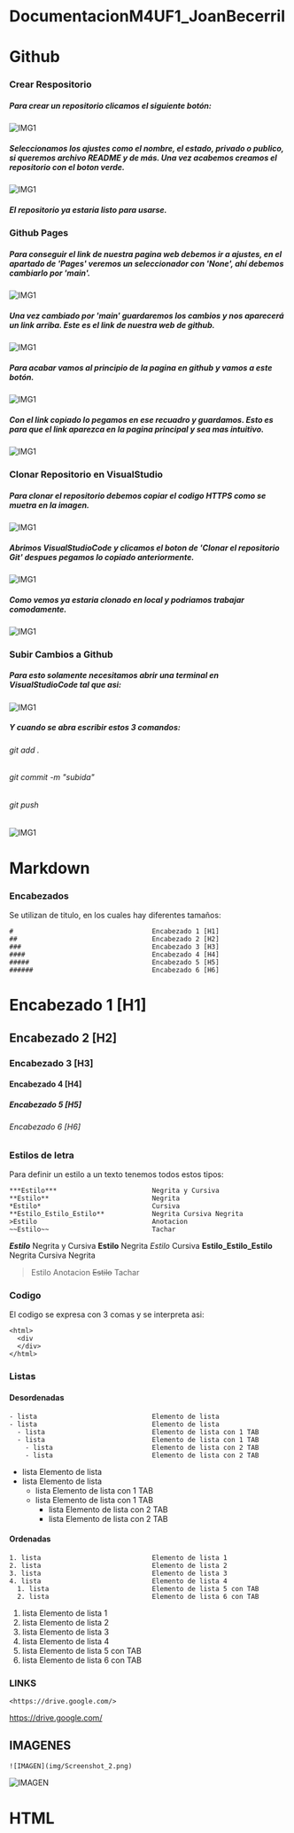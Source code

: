 # DocumentacionM4UF1_JoanBecerril

# Github
### Crear Respositorio
##### Para crear un repositorio clicamos el siguiente botón:
![IMG1](img/1.jpg)
##### Seleccionamos los ajustes como el nombre, el estado, privado o publico, si queremos archivo README y de más. Una vez acabemos creamos el repositorio con el boton verde.
![IMG1](img/2.jpg)
##### El repositorio ya estaria listo para usarse.

### Github Pages
##### Para conseguir el link de nuestra pagina web debemos ir a ajustes, en el apartado de 'Pages' veremos un seleccionador con 'None', ahí debemos cambiarlo por 'main'.
![IMG1](img/6.jpg)
##### Una vez cambiado por 'main' guardaremos los cambios y nos aparecerá un link arriba. Este es el link de nuestra web de github.
![IMG1](img/7.jpg)
##### Para acabar vamos al principio de la pagina en github y vamos a este botón.
![IMG1](img/8.jpg)
##### Con el link copiado lo pegamos en ese recuadro y guardamos. Esto es para que el link aparezca en la pagina principal y sea mas intuitivo.
![IMG1](img/9.jpg)

### Clonar Repositorio en VisualStudio
##### Para clonar el repositorio debemos copiar el codigo HTTPS como se muetra en la imagen.
![IMG1](img/3.jpg)
##### Abrimos VisualStudioCode y clicamos el boton de 'Clonar el repositorio Git' despues pegamos lo copiado anteriormente.
![IMG1](img/4.jpg)
##### Como vemos ya estaria clonado en local y podriamos trabajar comodamente.
![IMG1](img/5.jpg)

### Subir Cambios a Github
##### Para esto solamente necesitamos abrir una terminal en VisualStudioCode tal que asi:
![IMG1](img/10.jpg)
##### Y cuando se abra escribir estos 3 comandos:
###### git add .
###### git commit -m "subida"
###### git push
![IMG1](img/11.jpg)

# Markdown
### Encabezados
Se utilizan de titulo, en los cuales hay diferentes tamaños:
```
#                                   Encabezado 1 [H1]
##                                  Encabezado 2 [H2]
###                                 Encabezado 3 [H3]
####                                Encabezado 4 [H4]
#####                               Encabezado 5 [H5]
######                              Encabezado 6 [H6]
```
#                                   Encabezado 1 [H1]
##                                  Encabezado 2 [H2]
###                                 Encabezado 3 [H3]
####                                Encabezado 4 [H4]
#####                               Encabezado 5 [H5]
######                              Encabezado 6 [H6]

### Estilos de letra
Para definir un estilo a un texto tenemos todos estos tipos:
```
***Estilo***                        Negrita y Cursiva
**Estilo**                          Negrita
*Estilo*                            Cursiva
**Estilo_Estilo_Estilo**            Negrita Cursiva Negrita
>Estilo                             Anotacion
~~Estilo~~                          Tachar
```
***Estilo***                        Negrita y Cursiva
**Estilo**                          Negrita
*Estilo*                            Cursiva
**Estilo_Estilo_Estilo**            Negrita Cursiva Negrita
>Estilo                             Anotacion
~~Estilo~~                          Tachar

### Codigo
El codigo se expresa con 3 comas y se interpreta asi:
```
<html>
  <div
  </div>
</html>
```
<html>
  <div
  </div>
</html>

### Listas
#### Desordenadas
```
- lista                             Elemento de lista
- lista                             Elemento de lista
  - lista                           Elemento de lista con 1 TAB
  - lista                           Elemento de lista con 1 TAB
    - lista                         Elemento de lista con 2 TAB
    - lista                         Elemento de lista con 2 TAB
```
- lista                             Elemento de lista
- lista                             Elemento de lista
  - lista                           Elemento de lista con 1 TAB
  - lista                           Elemento de lista con 1 TAB
    - lista                         Elemento de lista con 2 TAB
    - lista                         Elemento de lista con 2 TAB
#### Ordenadas
```
1. lista                            Elemento de lista 1
2. lista                            Elemento de lista 2
3. lista                            Elemento de lista 3
4. lista                            Elemento de lista 4
  1. lista                          Elemento de lista 5 con TAB
  2. lista                          Elemento de lista 6 con TAB
```
1. lista                            Elemento de lista 1
2. lista                            Elemento de lista 2
3. lista                            Elemento de lista 3
4. lista                            Elemento de lista 4
  1. lista                          Elemento de lista 5 con TAB
  2. lista                          Elemento de lista 6 con TAB

### LINKS
```
<https://drive.google.com/>
```
<https://drive.google.com/>

## IMAGENES
```
![IMAGEN](img/Screenshot_2.png)
```
![IMAGEN](img/Screenshot_2.png)


# HTML

###
